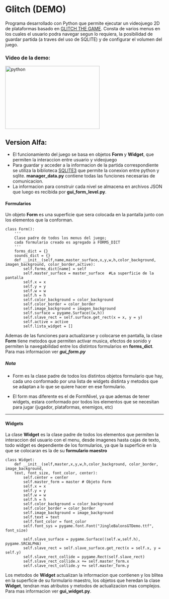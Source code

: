 <h1 align="left">Glitch (DEMO)</h1>

Programa desarrollado con Python que permite ejecutar un videojuego 2D de plataformas basado en [GLITCH THE GAME](http://www.glitchthegame.com).
Consta de varios menus en los cuales el usuario podra navegar segun lo requiera, la posibilidad de guardar partida (a traves del uso de SQLITE) y de configurar el volumen del juego.

<h3 align="left">Video de la demo:</h3>
<p align="left"> <a href="https://www.youtube.com/watch?v=kE6Hpu-GOVY" target="_blank" rel="noreferrer"> <img src="https://cdn.discordapp.com/attachments/1036152912600121356/1051167099122368542/main_menu.png" alt="python" width="300" height="200"/> </a>


<h2 align="left">Version Alfa:</h2>

- El funcionamiento del juego se basa en objetos **Form** y **Widget**, que permiten la interaccion entre usuario y videojuego
- Para guardar y acceder a la informacion de la partida correspondiente se utiliza la biblioteca [SQLITE3](https://docs.python.org/es/3/library/sqlite3.html?highlight=sqlite3#module-sqlite3) que permite la conexion entre python y sqlite. **manager_data.py** contiene todas las funciones necesarias de comunicacion.
- La informacion para construir cada nivel se almacena en archivos JSON que luego es recibida por **gui_form_level.py**.

<h4 align="left">Formularios</h4>

Un objeto **Form** es una superficie que sera colocada en la pantalla junto con los elementos que la conforman.
~~~
class Form():
    '''
    Clase padre de todos los menus del juego; 
    cada formulario creado es agregado a FORMS_DICT
    '''
    forms_dict = {}
    sounds_dict = {}
    def __init__(self,name,master_surface,x,y,w,h,color_background, imagen_background, color_border,active):
		self.forms_dict[name] = self
        self.master_surface = master_surface  #La superficie de la pantalla
        self.x = x
        self.y = y
        self.w = w
        self.h = h
        self.color_background = color_background
        self.color_border = color_border
        self.image_background = imagen_background
        self.surface = pygame.Surface((w,h))
        self.slave_rect = self.surface.get_rect(x = x, y = y)
        self.active = active
        self.lista_widget = []
~~~

Ademas de las funciones para actualizarse y colocarse en pantalla, la clase **Form** tiene metodos que permiten activar musica, efectos de sonido y permiten la navegabilidad entre los distintos formularios en **forms_dict**. Para mas informacion ver ***gui_form.py***

<h5 align="left">Nota</h5>

- Form es la clase padre de todos los distintos objetos formulario que hay, cada uno conformado por una lista de widgets distinta y metodos que se adaptan a lo que se quiere hacer en ese formulario.

- El form mas diferente es el de FormNivel, ya que ademas de tener widgets, estara conformado por todos los elementos que se necesitan para jugar (jugador, plataformas, enemigos, etc)
___

<h4 align="left">Widgets</h4>

La clase **Widget** es la clase padre de todos los elementos que permiten la interaccion del usuario con el menu, desde imagenes hasta cajas de texto, todo widget es dependiente de los formularios, ya que la superficie en la que se colocaran es la de su **formulario maestro**
~~~
class Widget:
    def __init__(self,master,x,y,w,h,color_background, color_border, image_background, 
	text, font_size, font_color, center):
        self.center = center
        self.master_form = master # Objeto Form
        self.x = x
        self.y = y
        self.w = w
        self.h = h
        self.color_background = color_background
        self.color_border = color_border
        self.image_background = image_background
		self.text = text
        self.font_color = font_color
		self.font_sys = pygame.font.Font("JingleBalonsGTDemo.ttf", font_size)

        self.slave_surface = pygame.Surface((self.w,self.h), pygame.SRCALPHA)
        self.slave_rect = self.slave_surface.get_rect(x = self.x, y = self.y)
        self.slave_rect_collide = pygame.Rect(self.slave_rect)
        self.slave_rect_collide.x += self.master_form.x
        self.slave_rect_collide.y += self.master_form.y
~~~
Los metodos de **Widget** actualizan la informacion que contienen y los blitea en la superficie de su formulario maestro, los objetos que heredan la clase **Widget**, tendran mas atributos y metodos de actualizacion mas complejos. Para mas informacion ver **gui_widget.py**.











